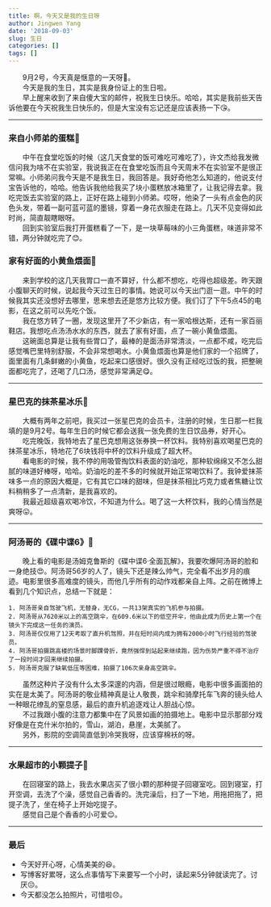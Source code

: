 ```yaml
---
title: 啊，今天又是我的生日呀
author: Jingwen Yang
date: '2018-09-03'
slug: 生日
categories: []
tags: []
---
```


&emsp;&emsp;9月2号，今天真是惬意的一天呀:birthday:。</br>
&emsp;&emsp;今天是我的生日，其实是我身份证上的生日啦。</br>
&emsp;&emsp;早上醒来收到了来自傻大宝的邮件，祝我生日快乐。哈哈，其实是我前些天告诉他要在今天祝我生日快乐的，但是大宝没有忘记还是应该表扬一下:kissing_heart:。</br>

----
### 来自小师弟的蛋糕:cake:
&emsp;&emsp;中午在食堂吃饭的时候（这几天食堂的饭可难吃可难吃了），许文杰给我发微信问我为啥不在实验室，我说我正在在食堂吃饭而且今天周末不在实验室不是很正常嘛。小师弟问我今天是不是我生日，我回答是。我好奇他怎么知道的，他说支付宝告诉他的，哈哈。他告诉我他给我买了块小蛋糕放冰箱里了，让我记得去拿。我吃完饭去实验室的路上，正好在路上碰到小师弟。哎呀，他染了一头有点金色的灰色头发，带着一副可蓝可蓝的墨镜，穿着一身花衣服走在路上。几天不见变得如此时尚，简直靓瞎眼呀。</br>
&emsp;&emsp;回到实验室后我打开蛋糕看了一下，是一块草莓味的小三角蛋糕，味道非常不错，两分钟就吃完了:blush:。</br>
### 家有好面的小黄鱼煨面:ramen:
&emsp;&emsp;来到学校的这几天我胃口一直不算好，什么都不想吃，吃得也超级差。昨天跟小腹聊天的时候，说起我今天过生日的事情。她说可以今天出门逛一逛。中午的时候我其实还没想好去哪里，思来想去还是悠方比较方便。我们订了下午5点45的电影，在这之前可以先吃个饭。</br>
&emsp;&emsp;我在悠方转了一圈，发现这里开了不少新店，有一家哈根达斯，还有一家百丽鞋店。我想吃点汤汤水水的东西，就去了家有好面，点了一碗小黄鱼煨面。</br>
&emsp;&emsp;这碗面总算是让我有些胃口了，最棒的是面汤非常清淡，一点都不咸，吃完后感觉嘴巴里特别舒服，不会非常想喝水。小黄鱼煨面也算是他们家的一个招牌了，面里面有几条鲜嫩的小黄鱼，吃起来口感很好。很久没有正经吃过饭的我，把整碗面都吃完了，还喝了几口汤，感觉非常满足:yum:。</br>

----
### 星巴克的抹茶星冰乐:ice_cream:
&emsp;&emsp;大概有两年之前吧，我买过一张星巴克的会员卡，注册的时候，生日那一栏我填的是9月2号。每年生日的时候它都会送我一张免费的生日饮品券，好开心。</br>
&emsp;&emsp;吃完晚饭，我特地去了星巴克想用这张券换一杯饮料。我特别喜欢喝星巴克的抹茶星冰乐，特地花了6块钱将中杯的饮料升级成了超大杯。</br>
&emsp;&emsp;看电影的时候，我不停的用吸管掏饮料表面的奶油吃，那种软绵绵又不怎么甜腻的味道好棒呀，哈哈。奶油吃的差不多的时候就开始正常喝饮料了。我钟爱抹茶味多一点的原因大概是，它有其它口味的甜味，但是抹茶相比巧克力或者焦糖让饮料稍稍多了一点清新，是我喜欢的。</br>
&emsp;&emsp;我最近超级喜欢喝冷饮，不知道为什么。喝了这一大杯饮料，我的心情当然是爽呀:stuck_out_tongue:。</br>

----
### 阿汤哥的《碟中谍6》:movie_camera:
&emsp;&emsp;晚上看的电影是汤姆克鲁斯的《碟中谍6·全面瓦解》，我要吹爆阿汤哥的脸和一身绝技:heart_eyes:。阿汤哥56岁的人了，镜头下还是辣么帅气，完全看不出岁月的痕迹。电影里很多高难度的镜头，而他几乎所有的动作戏都亲自上阵。之前在微博上看到几个知识点，总结一下就是：
```
1. 阿汤哥亲自驾驶飞机，无替身，无CG，一共13架真实的飞机参与拍摄。
2. 阿汤哥从7620米以上的高空跳伞，在609.6米以下的低空开伞，他由此成为历史上第一个在镜头下完成这一任务的演员。
3. 阿汤哥仅仅用了12天考取了直升机驾照，并在短时间内成为拥有2000小时飞行经验的驾驶员。
4. 阿汤哥拍摄跳高楼的场景时脚踝骨折，竟然强悍到站起来继续跑，因为伤势严重不得不治疗了一段时间才回来继续拍摄。
5. 阿汤哥克服了缺氧低压等困难，拍摄了106次亲身高空跳伞。
```
&emsp;&emsp;虽然这种片子没有什么太多深邃的内涵，但是很过眼瘾，电影中很多画面拍的实在是太美了。阿汤哥的敬业精神真是让人敬畏，跳伞和骑摩托车飞奔的镜头给人一种眼花缭乱的窒息感，最后的直升机追逐戏让人胆战心惊。</br>
&emsp;&emsp;不过我跟小腹的注意力都集中在了风景如画的拍摄地上。电影中显示那部分戏好像是在克什米尔拍的，雪山，湖泊，悬崖，太美腻了。</br>
&emsp;&emsp;另外，影院的空调简直低到冷哭我呀，应该穿棉袄的呀。</br>


---
### 水果超市的小颗提子:grapes:
&emsp;&emsp;在回寝室的路上，我去水果店买了很小颗的那种提子回寝室吃。回到寝室，打开空调，去洗了个澡，感觉自己香香的。洗完澡后，扫了一下地，用拖把拖了，把提子洗了，坐在椅子上开始吃提子。</br>
&emsp;&emsp;感觉自己是个香香的小可爱:relieved:。</br>

----
### 最后
- 今天好开心呀，心情美美的:laughing:。</br>
- 写博客好累呀，这么点事情写下来要写一个小时，读起来5分钟就读完了。讨厌:pensive:。
- 今天都没怎么拍照片，可惜啦:disappointed:。